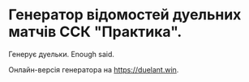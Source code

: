 # Генератор відомостей дуельних матчів ССК "Практика".

Генерує дуельки. Enough said.

Онлайн-версія генератора на https://duelant.win.

